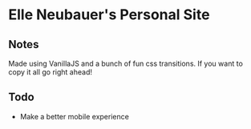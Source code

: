 # Elle Neubauer's Personal Site

## Notes

Made using VanillaJS and a bunch of fun css transitions. If you want to copy it all go right ahead!

## Todo

- Make a better mobile experience
